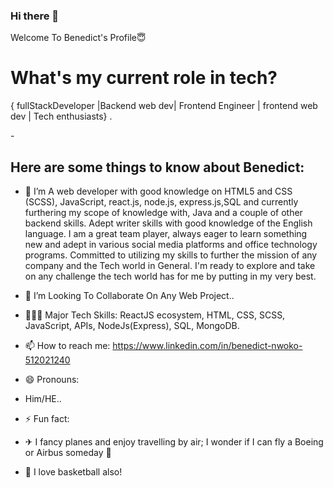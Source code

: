 ### Hi there 👋

Welcome To Benedict's Profile😇

<h1>What's my current role in tech?</h1>
   { fullStackDeveloper |Backend web dev| Frontend Engineer | frontend web dev | Tech enthusiasts} .


-<h2> Here are some things to know about Benedict:</h2>

- 🔭 I’m A web developer with good knowledge on HTML5 and CSS (SCSS), JavaScript, react.js, node.js,
express.js,SQL and currently furthering my scope of knowledge with, Java and a couple of other backend skills. 
Adept writer skills with good knowledge of the English language. 
I am a great team player, always eager to learn something new and adept in various social media platforms and office technology programs.
Committed to utilizing my skills to further the mission of any company and the Tech world in General.
I'm ready to explore and take on any challenge the tech world has for me by putting in my very best.

- 👯 I’m Looking To Collaborate On Any Web Project..

-  🤹🏾‍♀️ Major Tech Skills: ReactJS ecosystem, HTML, CSS, SCSS,  JavaScript, APIs, NodeJs(Express), SQL, MongoDB.

- 📫 How to reach me: https://www.linkedin.com/in/benedict-nwoko-512021240


- 😄 Pronouns: 
- Him/HE..


- ⚡ Fun fact: 
- ✈ I fancy planes and enjoy travelling by air; I wonder if I can fly a Boeing or Airbus someday 🤔
- 🏀 I love basketball also! 

   

